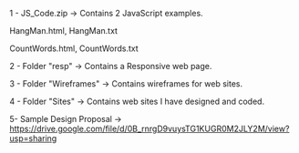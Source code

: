 1 - JS_Code.zip -> Contains 2 JavaScript examples.

HangMan.html, HangMan.txt

CountWords.html, CountWords.txt

2 - Folder "resp" -> Contains a Responsive web page.

3 - Folder "Wireframes" -> Contains wireframes for web sites.

4 - Folder "Sites" -> Contains web sites I have designed and coded.

5- Sample Design Proposal -> https://drive.google.com/file/d/0B_rnrgD9vuysTG1KUGR0M2JLY2M/view?usp=sharing
